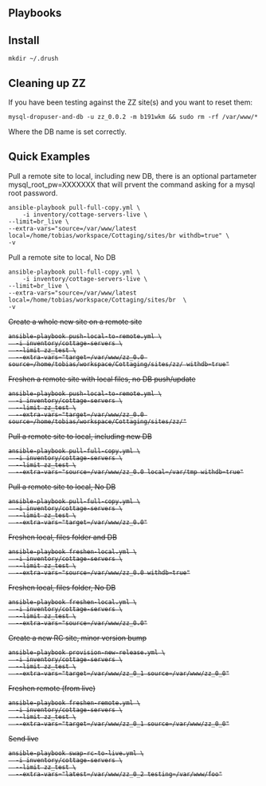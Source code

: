 ## Playbooks

## Install

    mkdir ~/.drush

## Cleaning up ZZ

If you have been testing against the ZZ site(s) and you want to reset them:

    mysql-dropuser-and-db -u zz_0.0.2 -m b191wkm && sudo rm -rf /var/www/*

Where the DB name is set correctly.

## Quick Examples

Pull a remote site to local, including new DB, there is an optional partameter mysql_root_pw=XXXXXXX that will prvent the command asking for a mysql root password.

    ansible-playbook pull-full-copy.yml \
        -i inventory/cottage-servers-live \
    --limit=br_live \
    --extra-vars="source=/var/www/latest local=/home/tobias/workspace/Cottaging/sites/br withdb=true" \
    -v


Pull a remote site to local, No DB

    ansible-playbook pull-full-copy.yml \
        -i inventory/cottage-servers-live \
    --limit=br_live \
    --extra-vars="source=/var/www/latest local=/home/tobias/workspace/Cottaging/sites/br  \
    -v

<del>

Create a whole new site on a remote site

    ansible-playbook push-local-to-remote.yml \
      -i inventory/cottage-servers \
      --limit zz_test \
      --extra-vars="target=/var/www/zz_0.0 source=/home/tobias/workspace/Cottaging/sites/zz/ withdb=true"

Freshen a remote site with local files, no DB push/update

    ansible-playbook push-local-to-remote.yml \
      -i inventory/cottage-servers \
      --limit zz_test \
      --extra-vars="target=/var/www/zz_0.0 source=/home/tobias/workspace/Cottaging/sites/zz/"

Pull a remote site to local, including new DB

    ansible-playbook pull-full-copy.yml \
      -i inventory/cottage-servers \
      --limit zz_test \
      --extra-vars="source=/var/www/zz_0.0 local=/var/tmp withdb=true"

Pull a remote site to local, No DB

    ansible-playbook pull-full-copy.yml \
      -i inventory/cottage-servers \
      --limit zz_test \
      --extra-vars="target=/var/www/zz_0.0"

Freshen local, files folder and DB

    ansible-playbook freshen-local.yml \
      -i inventory/cottage-servers \
      --limit zz_test \
      --extra-vars="source=/var/www/zz_0.0 withdb=true"

Freshen local, files folder, No DB

    ansible-playbook freshen-local.yml \
      -i inventory/cottage-servers \
      --limit zz_test \
      --extra-vars="source=/var/www/zz_0.0"

Create a new RC site, minor version bump

    ansible-playbook provision-new-release.yml \
      -i inventory/cottage-servers \
      --limit zz_test \
      --extra-vars="target=/var/www/zz_0_1 source=/var/www/zz_0_0"

Freshen remote (from live)

    ansible-playbook freshen-remote.yml \
      -i inventory/cottage-servers \
      --limit zz_test \
      --extra-vars="target=/var/www/zz_0_1 source=/var/www/zz_0_0"

Send live

    ansible-playbook swap-rc-to-live.yml \
      -i inventory/cottage-servers \
      --limit zz_test \
      --extra-vars="latest=/var/www/zz_0_2 testing=/var/www/foo"

</del>
